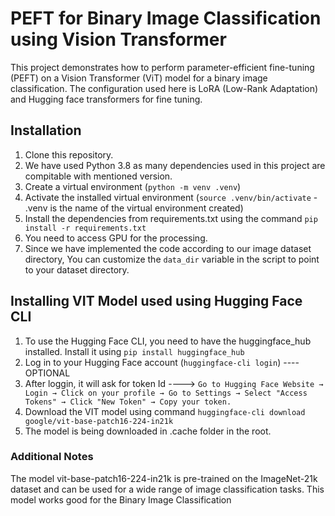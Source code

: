 # PEFT for Binary Image Classification using Vision Transformer

This project demonstrates how to perform parameter-efficient fine-tuning (PEFT) on a Vision Transformer (ViT) model for a binary image classification. The configuration used here is LoRA (Low-Rank Adaptation) and Hugging face transformers for fine tuning.

## Installation

1. Clone this repository.
2. We have used Python 3.8 as many dependencies used in this project are compitable with mentioned version.
3. Create a virtual environment (`python -m venv .venv`)
4. Activate the installed virtual environment (`source .venv/bin/activate` - .venv is the name of the virtual environment created)
5. Install the dependencies from requirements.txt using the command `pip install -r requirements.txt`
6. You need to access GPU for the processing.
7. Since we have implemented the code according to our image dataset directory, You can customize the `data_dir` variable in the script to point to your dataset directory.

## Installing VIT Model used using Hugging Face CLI

1. To use the Hugging Face CLI, you need to have the huggingface_hub installed. Install it using `pip install huggingface_hub`
2. Log in to your Hugging Face account (`huggingface-cli login`) ---- OPTIONAL
3. After loggin, it will ask for token Id ----> `Go to Hugging Face Website → Login → Click on your profile → Go to Settings → Select "Access Tokens" → Click "New Token" → Copy your token.`
3. Download the VIT model using command `huggingface-cli download google/vit-base-patch16-224-in21k`
4. The model is being downloaded in .cache folder in the root.

### Additional Notes
The model vit-base-patch16-224-in21k is pre-trained on the ImageNet-21k dataset and can be used for a wide range of image classification tasks. This model works good for the Binary Image Classification 
